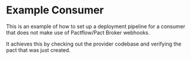 # Example Consumer

This is an example of how to set up a deployment pipeline for a consumer that does not make use of Pactflow/Pact Broker webhooks.

It achieves this by checking out the provider codebase and verifying the pact that was just created.
